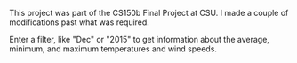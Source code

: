 This project was part of the CS150b Final Project at CSU.
I made a couple of modifications past what was required.

Enter a filter, like "Dec" or "2015" to get information about the average, minimum, and maximum temperatures and wind speeds.
